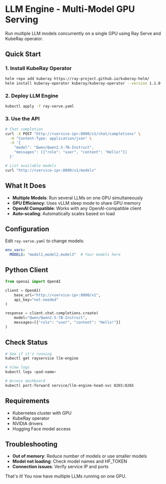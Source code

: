 # LLM Engine - Multi-Model GPU Serving

Run multiple LLM models concurrently on a single GPU using Ray Serve and KubeRay operator.

## Quick Start

### 1. Install KubeRay Operator

```bash
helm repo add kuberay https://ray-project.github.io/kuberay-helm/
helm install kuberay-operator kuberay/kuberay-operator --version 1.1.0
```

### 2. Deploy LLM Engine

```bash
kubectl apply -f ray-serve.yaml
```

### 3. Use the API

```bash
# Chat completion
curl -X POST "http://<service-ip>:8000/v1/chat/completions" \
  -H "Content-Type: application/json" \
  -d '{
    "model": "Qwen/Qwen2.5-7B-Instruct",
    "messages": [{"role": "user", "content": "Hello!"}]
  }'

# List available models
curl "http://<service-ip>:8000/v1/models"
```

## What It Does

- **Multiple Models**: Run several LLMs on one GPU simultaneously
- **GPU Efficiency**: Uses vLLM sleep mode to share GPU memory
- **OpenAI Compatible**: Works with any OpenAI-compatible client
- **Auto-scaling**: Automatically scales based on load

## Configuration

Edit `ray-serve.yaml` to change models:

```yaml
env_vars:
  MODELS: "model1,model2,model3"  # Your models here
```

## Python Client

```python
from openai import OpenAI

client = OpenAI(
    base_url="http://<service-ip>:8000/v1",
    api_key="not-needed"
)

response = client.chat.completions.create(
    model="Qwen/Qwen2.5-7B-Instruct",
    messages=[{"role": "user", "content": "Hello!"}]
)
```

## Check Status

```bash
# See if it's running
kubectl get rayservice llm-engine

# View logs
kubectl logs <pod-name>

# Access dashboard
kubectl port-forward service/llm-engine-head-svc 8265:8265
```

## Requirements

- Kubernetes cluster with GPU
- KubeRay operator
- NVIDIA drivers
- Hugging Face model access

## Troubleshooting

- **Out of memory**: Reduce number of models or use smaller models
- **Model not loading**: Check model names and HF_TOKEN
- **Connection issues**: Verify service IP and ports

That's it! You now have multiple LLMs running on one GPU.